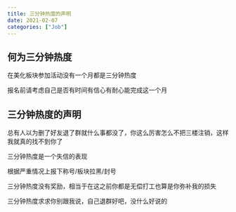 ```yaml
---
title: 三分钟热度的声明
date: 2021-02-07
categories: ["Job"]
---
```



## 何为三分钟热度

在美化板块参加活动没有一个月都是三分钟热度

报名前请考虑自己是否有时间有信心有耐心能完成这一个月

## 三分钟热度的声明

总有人以为删了好友退了群就什么事都没了，你这么厉害怎么不把三楼注销，这样我就真的找不到你了

三分钟热度是一个失信的表现

根据严重情况上报下称号/板块拉黑/封号

三分钟热度没有奖励，相当于在这之前你都是无偿打工也算是你弥补我的损失

三分钟热度求求你别跟我说，自己退群好吧，没什么好说的
